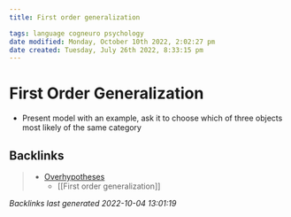 ```yaml
---
title: First order generalization

tags: language cogneuro psychology 
date modified: Monday, October 10th 2022, 2:02:27 pm
date created: Tuesday, July 26th 2022, 8:33:15 pm
---
```


# First Order Generalization
- Present model with an example, ask it to choose which of three objects most likely of the same category

## Backlinks
> - [Overhypotheses](Overhypotheses.md)
>   - [[First order generalization]]

_Backlinks last generated 2022-10-04 13:01:19_
